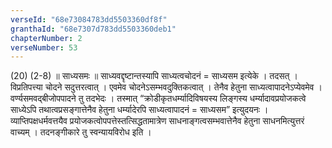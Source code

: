 ```yaml
---
verseId: "68e73084783dd5503360df8f"
granthaId: "68e7307d783dd5503360deb1"
chapterNumber: 2
verseNumber: 53
---
```


(20) (2-8) ॥ साध्यसमः ॥ साध्यवद्दृष्टान्तस्यापि साध्यत्वचोदनं = साध्यसम इत्येके । तदसत् । विप्रतिपत्त्या चोदने सदुत्तरत्वात् । एवमेव चोदनेऽसम्भवदुक्तिकत्वात् । तेनैव हेतुना साध्यत्वापादनेऽप्येवमेव । वर्ण्यसमवद्बीजोपपादने तु तदभेदः । तस्मात् “क्रोडीकृतधर्म्यादिविषयस्य लिङ्गस्य धर्म्यादावप्रयोजकत्वे साध्येऽपि तथात्वप्रसङ्गात्तेनैव हेतुना धर्म्यादेरपि साध्यत्वापादनं = साध्यसम” इत्युदयनः । व्याप्तिपक्षधर्मवत्तयैव प्रयोजकत्वोपपत्तेस्तत्सिद्धतामात्रेण साधनाङ्गत्वसम्भवात्तेनैव हेतुना साधनमित्युत्तरं वाच्यम् । तदनङ्गीकारे तु स्वन्यायविरोध इति ।
